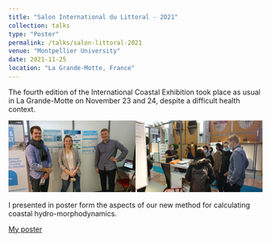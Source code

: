 ```yaml
---
title: "Salon International du Littoral - 2O21"
collection: talks
type: "Poster"
permalink: /talks/salon-littoral-2021
venue: "Montpellier University"
date: 2021-11-25
location: "La Grande-Motte, France"
---
```


The fourth edition of the International Coastal Exhibition took place as usual in La Grande-Motte on November 23 and 24, despite a difficult health context. 

![Editing a markdown file for a talk](/images/salon-littoral-2021-1.jpg)

I presented in poster form the aspects of our new method for calculating coastal hydro-morphodynamics.

[My poster](http://ronan-dupont.github.io/files/poster/Poster_Salon_du_littoral_2021.pdf)
